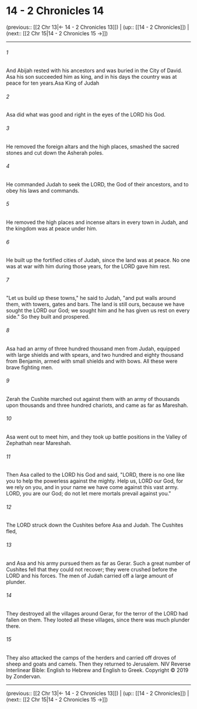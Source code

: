 # 14 - 2 Chronicles 14

(previous:: [[2 Chr 13|← 14 - 2 Chronicles 13]]) | (up:: [[14 - 2 Chronicles]]) | (next:: [[2 Chr 15|14 - 2 Chronicles 15 →]])

***


###### 1 
And Abijah rested with his ancestors and was buried in the City of David. Asa his son succeeded him as king, and in his days the country was at peace for ten years.Asa King of Judah 

###### 2 
Asa did what was good and right in the eyes of the LORD his God. 

###### 3 
He removed the foreign altars and the high places, smashed the sacred stones and cut down the Asherah poles. 

###### 4 
He commanded Judah to seek the LORD, the God of their ancestors, and to obey his laws and commands. 

###### 5 
He removed the high places and incense altars in every town in Judah, and the kingdom was at peace under him. 

###### 6 
He built up the fortified cities of Judah, since the land was at peace. No one was at war with him during those years, for the LORD gave him rest. 

###### 7 
"Let us build up these towns," he said to Judah, "and put walls around them, with towers, gates and bars. The land is still ours, because we have sought the LORD our God; we sought him and he has given us rest on every side." So they built and prospered. 

###### 8 
Asa had an army of three hundred thousand men from Judah, equipped with large shields and with spears, and two hundred and eighty thousand from Benjamin, armed with small shields and with bows. All these were brave fighting men. 

###### 9 
Zerah the Cushite marched out against them with an army of thousands upon thousands and three hundred chariots, and came as far as Mareshah. 

###### 10 
Asa went out to meet him, and they took up battle positions in the Valley of Zephathah near Mareshah. 

###### 11 
Then Asa called to the LORD his God and said, "LORD, there is no one like you to help the powerless against the mighty. Help us, LORD our God, for we rely on you, and in your name we have come against this vast army. LORD, you are our God; do not let mere mortals prevail against you." 

###### 12 
The LORD struck down the Cushites before Asa and Judah. The Cushites fled, 

###### 13 
and Asa and his army pursued them as far as Gerar. Such a great number of Cushites fell that they could not recover; they were crushed before the LORD and his forces. The men of Judah carried off a large amount of plunder. 

###### 14 
They destroyed all the villages around Gerar, for the terror of the LORD had fallen on them. They looted all these villages, since there was much plunder there. 

###### 15 
They also attacked the camps of the herders and carried off droves of sheep and goats and camels. Then they returned to Jerusalem. NIV Reverse Interlinear Bible: English to Hebrew and English to Greek. Copyright © 2019 by Zondervan.

***

(previous:: [[2 Chr 13|← 14 - 2 Chronicles 13]]) | (up:: [[14 - 2 Chronicles]]) | (next:: [[2 Chr 15|14 - 2 Chronicles 15 →]])

